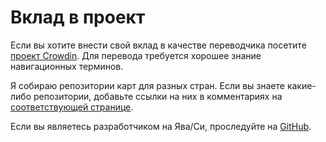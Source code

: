 # Вклад в проект

Если вы хотите внести свой вклад в качестве переводчика посетите [проект Crowdin][1]. Для перевода требуется хорошее знание навигационных терминов.

 [1]: http://crowdin.net/project/androzic

Я собираю репозитории карт для разных стран. Если вы знаете какие-либо репозитории, добавьте ссылки на них в комментариях на [соответствующей странице][2].

 [2]: MapRepositories.html

Если вы являетесь разработчиком на Ява/Си, проследуйте на [GitHub][3].

 [3]: https://github.com/andreynovikov/Androzic